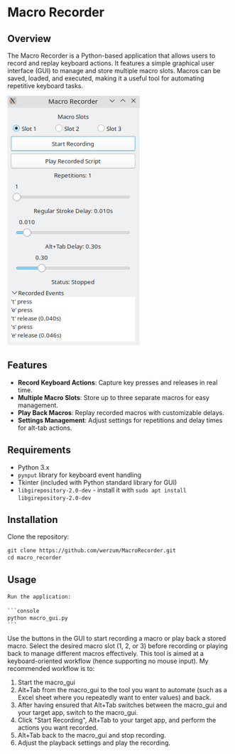 # Macro Recorder

## Overview

The Macro Recorder is a Python-based application that allows users to record and replay keyboard actions. It features a simple graphical user interface (GUI) to manage and store multiple macro slots. Macros can be saved, loaded, and executed, making it a useful tool for automating repetitive keyboard tasks.

![GUI Sample](sample_image.png)

## Features

- **Record Keyboard Actions**: Capture key presses and releases in real time.
- **Multiple Macro Slots**: Store up to three separate macros for easy management.
- **Play Back Macros**: Replay recorded macros with customizable delays.
- **Settings Management**: Adjust settings for repetitions and delay times for alt-tab actions.

## Requirements

- Python 3.x
- `pynput` library for keyboard event handling
- Tkinter (included with Python standard library for GUI)
- `libgirepository-2.0-dev` - install it with `sudo apt install libgirepository-2.0-dev`

## Installation

   Clone the repository:

   ```console
   git clone https://github.com/werzum/MacroRecorder.git
   cd macro_recorder
   ```

## Usage

    Run the application:

    ```console
    python macro_gui.py
    ```
  
  Use the buttons in the GUI to start recording a macro or play back a stored macro.
  Select the desired macro slot (1, 2, or 3) before recording or playing back to manage different macros effectively.
  This tool is aimed at a keyboard-oriented workflow (hence supporting no mouse input). My recommended workflow is to:

  1. Start the macro_gui
  2. Alt+Tab from the macro_gui to the tool you want to automate (such as a Excel sheet where you repeatedly want to enter values) and back.
  3. After having ensured that Alt+Tab switches between the macro_gui and your target app, switch to the macro_gui.
  4. Click "Start Recording", Alt+Tab to your target app, and perform the actions you want recorded.
  5. Alt+Tab back to the macro_gui and stop recording.
  6. Adjust the playback settings and play the recording.
